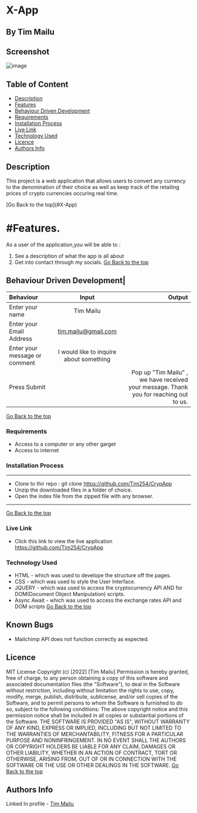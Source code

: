 # X-App
 ## By Tim Mailu
## Screenshot
 ![image](./assets/delanii.png)
 ## Table of Content
 - [Description](#description)
 - [Features](#features)
 - [Behaviour Driven Development](#Behaviour-Driven-Development)
 - [Requirements](#requirements)
 - [Installation Process](#installation-Process)
 - [Live Link](#Live-Link)
 - [Technology  Used](#technology-Used)
 - [Licence](#licence)
 - [Authors Info](#Authors-Info)
 ## Description
 <p>This project is a web application that allows users to convert any currency to the denomination of their choice as well as keep track of the retailing prices of crypto currencies occuring real time.</p>
[Go Back to the top](#X-App)

# #Features.
As a user of the application,you will be able to :
1. See a description of what the app is all about
1. Get into contact through my socials.
[Go Back to the top](#X-App)
## Behaviour Driven Development|
| Behaviour      | Input        | Output       |
| :------------- | :----------: | -----------: |
|  Enter your name  |   Tim Mailu |     |
| Enter your Email Address  | tim.mailu@gmail.com |   |
| Enter your message or comment   |  I would like to inquire about something     |     |
| Press Submit|     |Pop up "Tim Mailu" , we have received your message. Thank you for reaching out to us.|
[Go Back to the top](#X-App)
 ###  Requirements
 * Access to  a computer or any other garget
 * Access to internet
 ### Installation Process
 ****
* Clone to thir repo : git clone https://github.com/Tim254/CrypApp
* Unzip the downloaded files in a folder of choice.
* Open the index file from the zipped file with any browser.
 ****
 [Go Back to the top](#X-App)
### Live Link
- Click this link to view the live application https://github.com/Tim254/CrypApp
### Technology  Used
* HTML - which was used to develope the structure off the pages.
* CSS - which was used to style the User Interface.
* JQUERY - which was used to access the cryptocurrency API AND for DOM(Document Object Manipulation) scripts.
* Async Await - which was used to access the exchange rates API and DOM scripts
[Go Back to the top](#A-App)
## Known Bugs
* Mailchimp API does not function correctly as expected.
## Licence
MIT License
Copyright (c) [2022] [Tim Mailu]
Permission is hereby granted, free of charge, to any person obtaining a copy
of this software and associated documentation files (the "Software"), to deal
in the Software without restriction, including without limitation the rights
to use, copy, modify, merge, publish, distribute, sublicense, and/or sell
copies of the Software, and to permit persons to whom the Software is
furnished to do so, subject to the following conditions:
The above copyright notice and this permission notice shall be included in all
copies or substantial portions of the Software.
THE SOFTWARE IS PROVIDED "AS IS", WITHOUT WARRANTY OF ANY KIND, EXPRESS OR
IMPLIED, INCLUDING BUT NOT LIMITED TO THE WARRANTIES OF MERCHANTABILITY,
FITNESS FOR A PARTICULAR PURPOSE AND NONINFRINGEMENT. IN NO EVENT SHALL THE
AUTHORS OR COPYRIGHT HOLDERS BE LIABLE FOR ANY CLAIM, DAMAGES OR OTHER
LIABILITY, WHETHER IN AN ACTION OF CONTRACT, TORT OR OTHERWISE, ARISING FROM,
OUT OF OR IN CONNECTION WITH THE SOFTWARE OR THE USE OR OTHER DEALINGS IN THE
SOFTWARE.
[Go Back to the top](#X-App)
## Authors Info
Linked In profile - [Tim Mailu](https://app.slack.com/client/T077KKCG6/GLRQR61NW/user_profile/UKXCHMCNP?cdn_fallback=1)